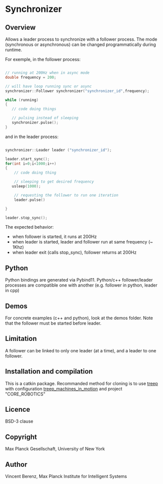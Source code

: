 # Synchronizer

## Overview

Allows a leader process to synchronize with a follower process.
The mode (synchronous or asynchronous) can be changed programmatically during runtime.

For exemple, in the follower process:

```cpp

// running at 200Hz when in async mode
double frequency = 200;

// will have loop running sync or async
synchronizer::Follower synchronizer("synchronizer_id",frequency);

while (running)
{
   // code doing things

   // pulsing instead of sleeping
   synchronizer.pulse();
}

```
and in the leader process:

```cpp

synchronizer::Leader leader ("synchronizer_id");

leader.start_sync();
for(int i=0;i<1000;i++)
{
    // code doing thing

    // sleeping to get desired frequency
   usleep(1000); 

    // requesting the follower to run one iteration
    leader.pulse()

}

leader.stop_sync();

```

The expected behavior:

- when follower is started, it runs at 200Hz
- when leader is started, leader and follower run at same frequency (~ 1Khz)
- when leader exit (calls stop_sync), follower returns at 200Hz

## Python

Python bindings are generated via Pybind11. 
Python/c++ follower/leader processes  are compatible one with another (e.g. follower in python, leader in cpp)

## Demos

For concrete examples (c++ and python), look at the demos folder. Note that the follower must be started before leader.

## Limitation

A follower can be linked to only one leader (at a time), and a leader to one follower.

## Installation and compilation

This is a catkin package. 
Recommanded method for cloning is to use [treep](https://pypi.org/project/treep/) with configuration [treep_machines_in_motion](https://github.com/machines-in-motion/treep_machines_in_motion) and project "CORE_ROBOTICS"

## Licence

BSD-3 clause

## Copyright

Max Planck Gesellschaft,  University of New York

## Author

Vincent Berenz, Max Planck Institute for Intelligent Systems


